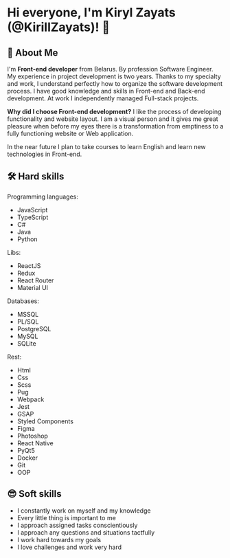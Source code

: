 # Hi everyone, I'm Kiryl Zayats (@KirillZayats)! 👋

## 🚀 About Me
I'm **Front-end developer** from Belarus. By profession Software Engineer. My experience in project development is two years. Thanks to my specialty and work, I understand perfectly how to organize the software development process. I have good knowledge and skills in Front-end and Back-end development. At work I independently managed Full-stack projects.

**Why did I choose Front-end development?**
I like the process of developing functionality and website layout. I am a visual person and it gives me great pleasure when before my eyes there is a transformation from emptiness to a fully functioning website or Web application.

In the near future I plan to take courses to learn English and learn new technologies in Front-end.


## 🛠 Hard skills

Programming languages:
- JavaScript
- TypeScript 
- C#
- Java 
- Python

Libs:
- ReactJS 
- Redux
- React Router
- Material UI

Databases:
- MSSQL 
- PL/SQL
- PostgreSQL
- MySQL 
- SQLite

Rest:
- Html 
- Css 
- Scss
- Pug
- Webpack 
- Jest 
- GSAP
- Styled Components
- Figma 
- Photoshop
- React Native 
- PyQt5
- Docker 
- Git 
- OOP

## 😎 Soft skills

* I constantly work on myself and my knowledge
* Every little thing is important to me
* I approach assigned tasks conscientiously
* I approach any questions and situations tactfully
* I work hard towards my goals
* I love challenges and work very hard
